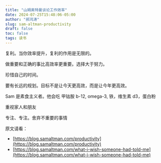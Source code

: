 ```yaml
---
title: "山姆奥特曼谈论工作效率"
date: 2024-07-25T15:48:06-05:00
author: "郝鸿涛"
slug: sam-altman-productivity
draft: false
toc: false
tags: 读书
---
```

复利。当你效率提升，复利的作用是无限的。

做重要和正确的事比高效率更重要。选择大于努力。

珍惜自己的时间。

要有长远的规划。目标不是让今天更高效，而是让今年更高效。

Sam 是素食主义者。他会吃 甲钴胺 b-12, omega-3, 铁，维生素 d3，蛋白粉

重视家人和朋友

专注、专注。舍弃不重要的事情

原文请看：

- [https://blog.samaltman.com/productivity](https://blog.samaltman.com/productivity)
- [https://blog.samaltman.com/what-i-wish-someone-had-told-me](https://blog.samaltman.com/what-i-wish-someone-had-told-me)
